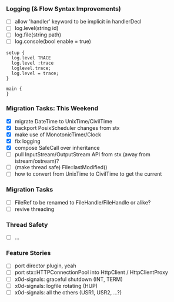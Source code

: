 ### Logging (& Flow Syntax Improvements)

- [ ] allow 'handler' keyword to be implicit in handlerDecl
- [ ] log.level(string id)
- [ ] log.file(string path)
- [ ] log.console(bool enable = true)

```
setup {
  log.level TRACE
  log.level :trace
  loglevel.trace;
  log.level = trace;
}

main {
}
```

### Migration Tasks: This Weekend

- [x] migrate DateTime to UnixTime/CivilTime
- [x] backport PosixScheduler changes from stx
- [x] make use of MonotonicTimer/Clock
- [x] fix logging
- [x] compose SafeCall over inheritance
- [ ] pull InputStream/OutputStream API from stx (away from istream/ostream)?
- [ ] (make thread safe) File::lastModified()
- [ ] how to convert from UnixTime to CivilTime to get the current

### Migration Tasks

- [ ] FileRef to be renamed to FileHandle/FileHandle or alike?
- [ ] revive threading

### Thread Safety

- [ ] ...

###  Feature Stories

- [ ] port director plugin, yeah
- [ ] port stx::HTTPConnectionPool into HttpClient / HttpClientProxy
- [ ] x0d-signals: graceful shutdown (INT, TERM)
- [ ] x0d-signals: logfile rotating (HUP)
- [ ] x0d-signals: all the others (USR1, USR2, ...?)
